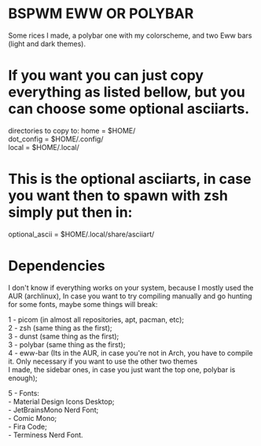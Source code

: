 # BSPWM EWW OR POLYBAR
Some rices I made, a polybar one with my colorscheme, and two Eww bars (light and dark themes).

# If you want you can just copy everything as listed bellow, but you can choose some optional asciiarts.
directories to copy to: 
home = $HOME/    
dot_config = $HOME/.config/    
local = $HOME/.local/    

# This is the optional asciiarts, in case you want then to spawn with zsh simply put then in:
optional_ascii = $HOME/.local/share/asciiart/


# Dependencies
I don't know if everything works on your system, because I mostly used the AUR (archlinux), In case you want to try compiling manually and go hunting for some fonts, maybe some things will break:

1 - picom (in almost all repositories, apt, pacman, etc);    
2 - zsh (same thing as the first);    
3 - dunst (same thing as the first);        
3 - polybar (same thing as the first);    
4 - eww-bar (Its in the AUR, in case you're not in Arch, you have to compile it. Only necessary if you want to use the other two themes            
I made, the sidebar ones, in case you just want the top one, polybar is enough);

5 - Fonts:                                
    - Material Design Icons Desktop;    
    - JetBrainsMono Nerd Font;    
    - Comic Mono;    
    - Fira Code;    
    - Terminess Nerd Font.
